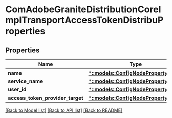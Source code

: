 # ComAdobeGraniteDistributionCoreImplTransportAccessTokenDistribuProperties

## Properties
Name | Type | Description | Notes
------------ | ------------- | ------------- | -------------
**name** | [***::models::ConfigNodePropertyString**](configNodePropertyString.md) |  | [optional] 
**service_name** | [***::models::ConfigNodePropertyString**](configNodePropertyString.md) |  | [optional] 
**user_id** | [***::models::ConfigNodePropertyString**](configNodePropertyString.md) |  | [optional] 
**access_token_provider_target** | [***::models::ConfigNodePropertyString**](configNodePropertyString.md) |  | [optional] 

[[Back to Model list]](../README.md#documentation-for-models) [[Back to API list]](../README.md#documentation-for-api-endpoints) [[Back to README]](../README.md)


